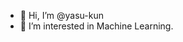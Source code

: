 - 👋 Hi, I’m @yasu-kun
- 👀 I’m interested in Machine Learning.

<!---
yasu-kun/yasu-kun is a ✨ special ✨ repository because its `README.md` (this file) appears on your GitHub profile.
You can click the Preview link to take a look at your changes.
--->
